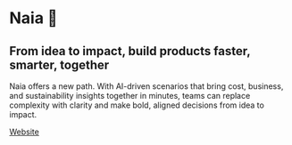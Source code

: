 # Naia 🌈

## From idea to impact, build products faster, smarter, together

Naia offers a new path. With AI-driven scenarios that bring cost, business, and sustainability insights together in minutes, teams can replace complexity with clarity and make bold, aligned decisions from idea to impact.

[Website](https://www.naialab.com/)

<!--

**Here are some ideas to get you started:**

🙋‍♀️ A short introduction - what is your organization all about?
🌈 Contribution guidelines - how can the community get involved?
👩‍💻 Useful resources - where can the community find your docs? Is there anything else the community should know?
🍿 Fun facts - what does your team eat for breakfast?
🧙 Remember, you can do mighty things with the power of [Markdown](https://docs.github.com/github/writing-on-github/getting-started-with-writing-and-formatting-on-github/basic-writing-and-formatting-syntax)
-->
